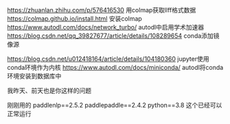 https://zhuanlan.zhihu.com/p/576416530 用colmap获取llff格式数据
https://colmap.github.io/install.html 安装colmap
https://www.autodl.com/docs/network_turbo/ autodl中启用学术加速器
https://blog.csdn.net/qq_39827677/article/details/108289654 conda添加镜像源

https://blog.csdn.net/u012418164/article/details/104180360 jupyter使用conda环境作为内核
https://www.autodl.com/docs/miniconda/  autodl将conda环境安装到数据库中

  
我昨天、前天也是你这样的问题

刚刚用的 paddlenlp==2.5.2 paddlepaddle==2.4.2 python==3.8 这个已经可以正常运行